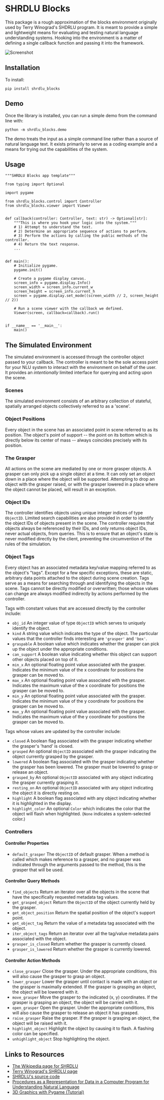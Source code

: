 # SHRDLU Blocks

This package is a rough approximation of the blocks environment originally used
by Terry Winograd's SHDRLU program. It is meant to provide a simple and 
lightweight means for evaluating and testing natural language understanding 
systems. Hooking into the environment is a matter of defining a single callback
function and passing it into the framework.

![Screenshot](https://raw.githubusercontent.com/hosford42/SHRDLUBlocks/master/images/SHRDLU%20Blocks%20Demo%20(Cropped).png)


## Installation

To install:

```commandline
pip install shrdlu_blocks
```


## Demo

Once the library is installed, you can run a simple demo from the command line
with:

```commandline
python -m shrdlu_blocks.demo
```

The demo treats the input as a simple command line rather than a source of 
natural language text. It exists primarily to serve as a coding example and a 
means for trying out the capabilities of the system.


## Usage

```python3
"""SHRDLU Blocks app template"""

from typing import Optional

import pygame

from shrdlu_blocks.control import Controller
from shrdlu_blocks.viewer import Viewer


def callback(controller: Controller, text: str) -> Optional[str]:
    """This is where you hook your logic into the system."""
    # 1) Attempt to understand the text. 
    # 2) Determine an appropriate sequence of actions to perform.
    # 3) Perform the actions by calling the public methods of the controller.
    # 4) Return the text response.
    ...


def main():
    # Initialize pygame.
    pygame.init()

    # Create a pygame display canvas.
    screen_info = pygame.display.Info()
    screen_width = screen_info.current_w
    screen_height = screen_info.current_h
    screen = pygame.display.set_mode((screen_width // 2, screen_height // 2))
    
    # Run a scene viewer with the callback we defined.
    Viewer(screen, callback=callback).run()


if __name__ == '__main__':
    main()
```


## The Simulated Environment

The simulated environment is accessed through the controller object passed to
your callback. The controller is meant to be the sole access point for your NLU
system to interact with the environment on behalf of the user. It provides an 
*intentionally* limited interface for querying and acting upon the scene.

### Scenes

The simulated environment consists of an arbitrary collection of stateful, 
spatially arranged objects collectively referred to as a 'scene'.  

### Object Positions

Every object in the scene has an associated point in scene referred to as its 
position. The object's point of support -- the point on its bottom which is 
directly below its center of mass -- always coincides precisely with its
position.

### The Grasper

All actions on the scene are mediated by one or more grasper objects. A grasper
can only pick up a single object at a time. It can only set an object down in a 
place where the object will be supported. Attempting to drop an object with the
grasper raised, or with the grasper lowered in a place where the object
cannot be placed, will result in an exception.

### Object IDs

The controller identifies objects using unique integer indices of type 
`ObjectID`. Limited search capabilities are also provided in order to identify 
the object IDs of objects present in the scene. The controller requires that
objects always be referenced by their IDs, and only returns object IDs, never
actual objects, from queries. This is to ensure that an object's state is never
modified directly by the client, preventing the circumvention of the rules of
the simulation.

### Object Tags

Every object has an associated metadata key/value mapping referred to as the
object's "tags". Except for a few specific exceptions, these are static, 
arbitrary data points attached to the object during scene creation. Tags serve
as a means for searching through and identifying the objects in the scene. Tags
cannot be directly modified or overwritten; those whose values can change are
always modified indirectly by actions performed by the controller.

Tags with constant values that are accessed directly by the controller include:
* `obj_id` An integer value of type `ObjectID` which serves to uniquely 
  identify the object.
* `kind` A string value which indicates the type of the object. The particular
  values that the controller finds interesting are `'grasper'` and `'box'`.
* `graspable` A boolean value which indicates whether the grasper can pick up
  the object under the appropriate conditions.
* `can_support` A boolean value indicating whether this object can support 
  other objects placed on top of it.
* `min_x` An optional floating point value associated with the grasper. 
  Indicates the minimum value of the x coordinate for positions the grasper can
  be moved to.
* `max_x` An optional floating point value associated with the grasper. 
  Indicates the maximum value of the x coordinate for positions the grasper can
  be moved to.
* `min_y` An optional floating point value associated with the grasper. 
  Indicates the minimum value of the y coordinate for positions the grasper can
  be moved to.
* `max_y` An optional floating point value associated with the grasper. 
  Indicates the maximum value of the y coordinate for positions the grasper can
  be moved to.

Tags whose values are updated by the controller include:
* `closed` A boolean flag associated with the grasper indicating whether the
  grasper's 'hand' is closed.
* `grasped` An optional `ObjectID` associated with the grasper indicating the 
  object currently grasped by the grasper.
* `lowered` A boolean flag associated with the grasper indicating whether the
  grasper has been lowered. The grasper must be lowered to grasp or release an
  object.
* `grasped_by` An optional `ObjectID` associated with any object indicating the
  grasper currently grasping it.
* `resting_on` An optional `ObjectID` associated with any object indicating the
  object it is directly resting on.
* `highlight` A boolean flag associated with any object indicating whether it
  is highlighted in the display.
* `highlight_color` An optional `Color` which indicates the color that the 
  object will flash when highlighted. (`None` indicates a system-selected 
  color.)

### Controllers

#### Controller Properties

* `default_grasper` The `ObjectID` of default grasper. When a method is called
  which makes reference to a grasper, and no grasper was indicated through the
  arguments passed to the method, this is the grasper that will be used.

#### Controller Query Methods

* `find_objects` Return an iterator over all the objects in the scene that have
  the specifically requested metadata tag values.
* `get_grasped_object` Return the `ObjectID` of the object currently held by 
  the grasper.
* `get_object_position` Return the spatial position of the object's support
  point.
* `get_object_tag` Return the value of a metadata tag associated with the 
  object.
* `iter_object_tags` Return an iterator over all the tag/value metadata pairs
  associated with the object.
* `grasper_is_closed` Return whether the grasper is currently closed.
* `grasper_is_lowered` Return whether the grasper is currently lowered.

#### Controller Action Methods

* `close_grasper` Close the grasper. Under the appropriate conditions, this 
  will also cause the grasper to grasp an object.
* `lower_grasper` Lower the grasper until contact is made with an object or the
  grasper is maximally extended. If the grasper is grasping an object, the 
  object will be lowered with it.
* `move_grasper` Move the grasper to the indicated (x, y) coordinates. If the
  grasper is grasping an object, the object will be carried with it.
* `open_grasper` Open the grasper. Under the appropriate conditions, this will
  also cause the grasper to release an object it has grasped. 
* `raise_grasper` Raise the grasper. If the grasper is grasping an object, the
  object will be raised with it.
* `highlight_object` Highlight the object by causing it to flash. A flashing 
  color can be specified.
* `unhighlight_object` Stop highlighting the object.


## Links to Resources

* [The Wikipedia page for SHRDLU](https://en.wikipedia.org/wiki/SHRDLU)
* [Terry Winograd's SHRDLU page](https://hci.stanford.edu/winograd/shrdlu/)
* [SHRDLU's source code](http://hci.stanford.edu/~winograd/shrdlu/code/)
* [Procedures as a Representation for Data in a Computer Program for 
  Understanding Natural Language](https://hci.stanford.edu/winograd/shrdlu/AITR-235.pdf)
* [3D Graphics with Pygame (Tutorial)](https://www.petercollingridge.co.uk/tutorials/3d/pygame/)
